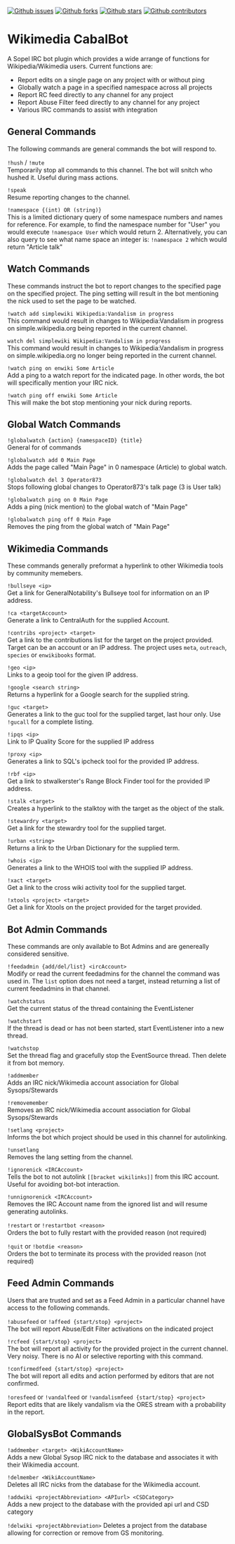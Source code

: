 [![Github issues](https://img.shields.io/github/issues/Operator873/CabalBot?style=for-the-badge)](https://github.com/Operator873/CabalBot/issues)
[![Github forks](https://img.shields.io/github/forks/Operator873/CabalBot?style=for-the-badge)](https://github.com/Operator873/CabalBot/metwork)
[![Github stars](https://img.shields.io/github/stars/Operator873/CabalBot?style=for-the-badge)](https://github.com/Operator873/CabalBot/stargazers)
[![Github contributors](https://img.shields.io/github/contributors/Operator873/CabalBot?style=for-the-badge)](https://github.com/Operator873/CabalBot/graphs/contributors)

# Wikimedia CabalBot #
A Sopel IRC bot plugin which provides a wide arrange of functions for Wikipedia/Wikimedia users. Current functions are:
* Report edits on a single page on any project with or without ping
* Globally watch a page in a specified namespace across all projects
* Report RC feed directly to any channel for any project
* Report Abuse Filter feed directly to any channel for any project
* Various IRC commands to assist with integration

## General Commands ##
The following commands are general commands the bot will respond to.

```!hush``` / ```!mute```  
Temporarily stop all commands to this channel. The bot will snitch who hushed it. Useful during mass actions.

```!speak```  
Resume reporting changes to the channel.

```!namespace {(int) OR (string)}```  
This is a limited dictionary query of some namespace numbers and names for reference. For example, to find the namespace number for "User" you would execute `!namespace User` which would return 2. Alternatively, you can also query to see what name space an integer is: `!namespace 2` which would return "Article talk"

## Watch Commands ##
These commands instruct the bot to report changes to the specified page on the specified project. The ping setting will 
result in the bot mentioning the nick used to set the page to be watched.

```!watch add simplewiki Wikipedia:Vandalism in progress```  
This command would result in changes to Wikipedia:Vandalism in progress on simple.wikipedia.org being reported in the current channel.

```watch del simplewiki Wikipedia:Vandalism in progress```  
This command would result in changes to Wikipedia:Vandalism in progress on simple.wikipedia.org no longer being reported in the current channel.

```!watch ping on enwiki Some Article```  
Add a ping to a watch report for the indicated page. In other words, the bot will specifically mention your IRC nick.

```!watch ping off enwiki Some Article```  
This will make the bot stop mentioning your nick during reports.

## Global Watch Commands ##
```!globalwatch {action} {namespaceID} {title}```  
General for of commands

```!globalwatch add 0 Main Page```  
Adds the page called "Main Page" in 0 namespace (Article) to global watch.

```!globalwatch del 3 Operator873```  
Stops following global changes to Operator873's talk page (3 is User talk)

```!globalwatch ping on 0 Main Page```  
Adds a ping (nick mention) to the global watch of "Main Page"

```!globalwatch ping off 0 Main Page```  
Removes the ping from the global watch of "Main Page"

## Wikimedia Commands ##
These commands generally preformat a hyperlink to other Wikimedia tools by community memebers.

```!bullseye <ip>```  
Get a link for GeneralNotability's Bullseye tool for information on an IP address.

```!ca <targetAccount>```  
Generate a link to CentralAuth for the supplied Account.

```!contribs <project> <target>```  
Get a link to the contributions list for the target on the project provided. Target can be an account or an IP address. The project uses `meta`, `outreach`, `species` or `enwikibooks` format.

```!geo <ip>```  
Links to a geoip tool for the given IP address.

```!google <search string>```    
Returns a hyperlink for a Google search for the supplied string.

```!guc <target>```  
Generates a link to the guc tool for the supplied target, last hour only. Use `!gucall` for a complete listing.

```!ipqs <ip>```  
Link to IP Quality Score for the supplied IP address

```!proxy <ip>```  
Generates a link to SQL's ipcheck tool for the provided IP address.

```!rbf <ip>```  
Get a link to stwalkerster's Range Block Finder tool for the provided IP address.

```!stalk <target>```  
Creates a hyperlink to the stalktoy with the target as the object of the stalk.

```!stewardry <target>```  
Get a link for the stewardry tool for the supplied target.

```!urban <string>```  
Returns a link to the Urban Dictionary for the supplied term.

```!whois <ip>```  
Generates a link to the WHOIS tool with the supplied IP address.

```!xact <target>```  
Get a link to the cross wiki activity tool for the supplied target.

```!xtools <project> <target>```  
Get a link for Xtools on the project provided for the target provided.

## Bot Admin Commands ##
These commands are only available to Bot Admins and are genereally considered sensitive.

```!feedadmin {add/del/list} <ircAccount>```  
Modify or read the current feedadmins for the channel the command was used in. The `list` option does not need a target, 
instead returning a list of current feedadmins in that channel.

```!watchstatus```  
Get the current status of the thread containing the EventListener

```!watchstart```  
If the thread is dead or has not been started, start EventListener into a new thread.

```!watchstop```  
Set the thread flag and gracefully stop the EventSource thread. Then delete it from bot memory.

```!addmember```  
Adds an IRC nick/Wikimedia account association for Global Sysops/Stewards

```!removemember```   
Removes an IRC nick/Wikimedia account association for Global Sysops/Stewards

```!setlang <project>```  
Informs the bot which project should be used in this channel for autolinking.

```!unsetlang```    
Removes the lang setting from the channel.

```!ignorenick <IRCAccount>```  
Tells the bot to not autolink `[[bracket wikilinks]]` from this IRC account. Useful for avoiding bot-bot interaction.

```!unnignorenick <IRCAccount>```  
Removes the IRC Account name from the ignored list and will resume generating autolinks.

```!restart``` or ```!restartbot <reason>```  
Orders the bot to fully restart with the provided reason (not required)

```!quit``` or ```!botdie <reason>```  
Orders the bot to terminate its process with the provided reason (not required)

## Feed Admin Commands ##
Users that are trusted and set as a Feed Admin in a particular channel have access to the following commands.

```!abusefeed``` or ```!affeed {start/stop} <project>```  
The bot will report Abuse/Edit Filter activations on the indicated project

```!rcfeed {start/stop} <project>```  
The bot will report all activity for the provided project in the current channel. Very noisy. There is no AI or selective reporting with this command.

```!confirmedfeed {start/stop} <project>```  
The bot will report all edits and action performed by editors that are not confirmed.

```!oresfeed``` or ```!vandalfeed``` or ```!vandalismfeed {start/stop} <project>```  
Report edits that are likely vandalism via the ORES stream with a probability in the report.

## GlobalSysBot Commands ##
```!addmember <target> <WikiAccountName>```  
Adds a new Global Sysop IRC nick to the database and associates it with their Wikimedia account.

```!delmember <WikiAccountName>```  
Deletes all IRC nicks from the database for the Wikimedia account. 

```!addwiki <projectAbbreviation> <APIurl> <CSDCategory>```  
Adds a new project to the database with the provided api url and CSD category

```!delwiki <projectAbbreviation>```
Deletes a project from the database allowing for correction or remove from GS monitoring.